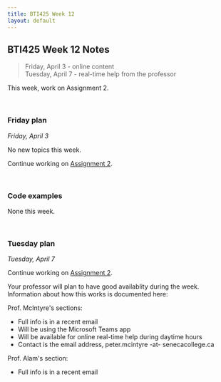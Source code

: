 ```yaml
---
title: BTI425 Week 12
layout: default
---
```


## BTI425 Week 12 Notes

> Friday, April 3 - online content  
> Tuesday, April 7 - real-time help from the professor 

This week, work on Assignment 2. 

<br>

### Friday plan

*Friday, April 3* 

No new topics this week. 

Continue working on [Assignment 2](/graded-work/assign2). 

<br>

### Code examples

None this week.

<br>

### Tuesday plan

*Tuesday, April 7*

Continue working on [Assignment 2](/graded-work/assign2). 

Your professor will plan to have good availablity during the week. Information about how this works is documented here:  

Prof. McIntyre's sections: 
* Full info is in a recent email 
* Will be using the Microsoft Teams app 
* Will be available for online real-time help during daytime hours  
* Contact is the email address, peter.mcintyre -at- senecacollege.ca

Prof. Alam's section:
* Full info is in a recent email 

<br>
